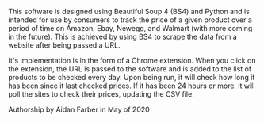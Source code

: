 This software is designed using Beautiful Soup 4 (BS4) and Python and is intended for use by consumers to track the price of a given product over a period of time on Amazon, Ebay, Newegg, and Walmart (with more coming in the future). This is achieved by using BS4 to scrape the data from a website after being passed a URL.

It's implementation is in the form of a Chrome extension. When you click on the extension, the URL is passed to the software and is added to the list of products to be checked every day. Upon being run, it will check how long it has been since it last checked prices. If it has been 24 hours or more, it will poll the sites to check their prices, updating the CSV file.

Authorship by Aidan Farber in May of 2020